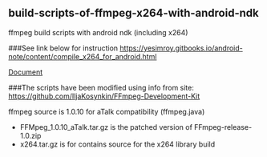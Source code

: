 ## build-scripts-of-ffmpeg-x264-with-android-ndk
ffmpeg build scripts with android ndk (including x264)

###See link below for instruction
https://yesimroy.gitbooks.io/android-note/content/compile_x264_for_android.html

[Document](https://yesimroy.gitbooks.io/android-note/content/ffmpeg_build_process.html)

###The scripts have been modified using info from site:
https://github.com/IljaKosynkin/FFmpeg-Development-Kit

ffmpeg source is 1.0.10 for aTalk compatibility (ffmpeg.java)
* FFMpeg_1.0.10_aTalk.tar.gz is the patched version of FFmpeg-release-1.0.zip
* x264.tar.gz is for contains source for the x264 library build


